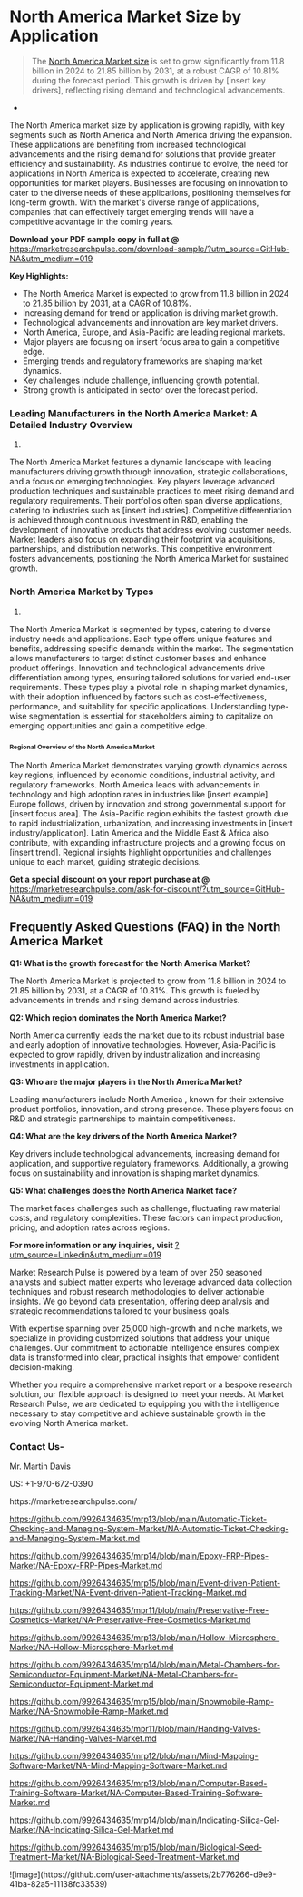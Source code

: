 <h1>North America  Market&nbsp;Size by Application</h1><blockquote><p>The <a href="https://marketresearchpulse.com/download-sample/?utm_source=GitHub-NA&amp;utm_medium=019">North America  Market size</a> is set to grow significantly from 11.8 billion in 2024 to 21.85 billion by 2031, at a robust CAGR of 10.81% during the forecast period. This growth is driven by [insert key drivers], reflecting rising demand and technological advancements.</p></blockquote><ul><li></li></ul><p>The North America  market size by application is growing rapidly, with key segments such as North America  and North America  driving the expansion. These applications are benefiting from increased technological advancements and the rising demand for solutions that provide greater efficiency and sustainability. As industries continue to evolve, the need for applications in North America  is expected to accelerate, creating new opportunities for market players. Businesses are focusing on innovation to cater to the diverse needs of these applications, positioning themselves for long-term growth. With the market's diverse range of applications, companies that can effectively target emerging trends will have a competitive advantage in the coming years.</p><p><strong>Download your PDF sample copy in full at @ </strong><a href="https://marketresearchpulse.com/download-sample/?utm_source=GitHub-NA&amp;utm_medium=019">https://marketresearchpulse.com/download-sample/?utm_source=GitHub-NA&amp;utm_medium=019</a></p><p><strong>Key Highlights: </strong></p><ul><li>The North America  Market is expected to grow from 11.8 billion in 2024 to 21.85 billion by 2031, at a CAGR of 10.81%.</li><li>Increasing demand for trend or application is driving market growth.</li><li>Technological advancements and innovation are key market drivers.</li><li>North America, Europe, and Asia-Pacific are leading regional markets.</li><li>Major players are focusing on insert focus area to gain a competitive edge.</li><li>Emerging trends and regulatory frameworks are shaping market dynamics.</li><li>Key challenges include challenge, influencing growth potential.</li><li>Strong growth is anticipated in sector over the forecast period.</li></ul><h3>Leading Manufacturers in the North America  Market: A Detailed Industry Overview</h3><ol><li></li></ol><div class="flex max-w-full flex-col flex-grow"><div class="min-h-8 text-message flex w-full flex-col items-end gap-2 whitespace-normal break-words [.text-message+&amp;]:mt-5" dir="auto" data-message-author-role="assistant" data-message-id="fd8432e4-4910-450d-b182-61b7bfb0a01f" data-message-model-slug="gpt-4o"><div class="flex w-full flex-col gap-1 empty:hidden first:pt-[3px]"><div class="markdown prose w-full break-words dark:prose-invert light"><p>The North America  Market features a dynamic landscape with leading manufacturers driving growth through innovation, strategic collaborations, and a focus on emerging technologies. Key players leverage advanced production techniques and sustainable practices to meet rising demand and regulatory requirements. Their portfolios often span diverse applications, catering to industries such as [insert industries]. Competitive differentiation is achieved through continuous investment in R&amp;D, enabling the development of innovative products that address evolving customer needs. Market leaders also focus on expanding their footprint via acquisitions, partnerships, and distribution networks. This competitive environment fosters advancements, positioning the North America  Market for sustained growth.</p></div></div></div></div><h3>North America  Market by Types</h3><ol><li></li></ol><div class="flex max-w-full flex-col flex-grow"><div class="min-h-8 text-message flex w-full flex-col items-end gap-2 whitespace-normal break-words [.text-message+&amp;]:mt-5" dir="auto" data-message-author-role="assistant" data-message-id="084470be-0bb7-4664-bddf-5156b4f41249" data-message-model-slug="gpt-4o-mini"><div class="flex w-full flex-col gap-1 empty:hidden first:pt-[3px]"><div class="markdown prose w-full break-words dark:prose-invert light"><p>The North America  Market is segmented by types, catering to diverse industry needs and applications. Each type offers unique features and benefits, addressing specific demands within the market. The segmentation allows manufacturers to target distinct customer bases and enhance product offerings. Innovation and technological advancements drive differentiation among types, ensuring tailored solutions for varied end-user requirements. These types play a pivotal role in shaping market dynamics, with their adoption influenced by factors such as cost-effectiveness, performance, and suitability for specific applications. Understanding type-wise segmentation is essential for stakeholders aiming to capitalize on emerging opportunities and gain a competitive edge.</p></div></div></div></div><h3><span style="font-size: 11px;">Regional Overview of the North America  Market</span></h3><div class="flex max-w-full flex-col flex-grow"><div class="min-h-8 text-message flex w-full flex-col items-end gap-2 whitespace-normal break-words [.text-message+&amp;]:mt-5" dir="auto" data-message-author-role="assistant" data-message-id="e9038762-ce64-4e30-91c9-9bd413514231" data-message-model-slug="gpt-4o-mini"><div class="flex w-full flex-col gap-1 empty:hidden first:pt-[3px]"><div class="markdown prose w-full break-words dark:prose-invert light"><p>The North America  Market demonstrates varying growth dynamics across key regions, influenced by economic conditions, industrial activity, and regulatory frameworks. North America leads with advancements in technology and high adoption rates in industries like [insert example]. Europe follows, driven by innovation and strong governmental support for [insert focus area]. The Asia-Pacific region exhibits the fastest growth due to rapid industrialization, urbanization, and increasing investments in [insert industry/application]. Latin America and the Middle East &amp; Africa also contribute, with expanding infrastructure projects and a growing focus on [insert trend]. Regional insights highlight opportunities and challenges unique to each market, guiding strategic decisions.</p></div></div></div></div><p><strong>Get a special discount on your report purchase at @ </strong><a href="https://marketresearchpulse.com/ask-for-discount/?utm_source=GitHub-NA&amp;utm_medium=019">https://marketresearchpulse.com/ask-for-discount/?utm_source=GitHub-NA&amp;utm_medium=019</a></p><h2>Frequently Asked Questions (FAQ) in the North America  Market</h2><p><strong>Q1: What is the growth forecast for the North America  Market?</strong></p><p>The North America  Market is projected to grow from 11.8 billion in 2024 to 21.85 billion by 2031, at a CAGR of 10.81%. This growth is fueled by advancements in trends and rising demand across industries.</p><p><strong>Q2: Which region dominates the North America  Market?</strong></p><p>North America currently leads the market due to its robust industrial base and early adoption of innovative technologies. However, Asia-Pacific is expected to grow rapidly, driven by industrialization and increasing investments in application.</p><p><strong>Q3: Who are the major players in the North America  Market?</strong></p><p>Leading manufacturers include North America , known for their extensive product portfolios, innovation, and strong presence. These players focus on R&amp;D and strategic partnerships to maintain competitiveness.</p><p><strong>Q4: What are the key drivers of the North America  Market?</strong></p><p>Key drivers include technological advancements, increasing demand for application, and supportive regulatory frameworks. Additionally, a growing focus on sustainability and innovation is shaping market dynamics.</p><p><strong>Q5: What challenges does the North America  Market face?</strong></p><p>The market faces challenges such as challenge, fluctuating raw material costs, and regulatory complexities. These factors can impact production, pricing, and adoption rates across regions.</p><p><strong>For more information or any inquiries, visit&nbsp;</strong><a href="?utm_source=Linkedin&utm_medium=019">?utm_source=Linkedin&utm_medium=019</a></p><p>Market Research Pulse is powered by a team of over 250 seasoned analysts and subject matter experts who leverage advanced data collection techniques and robust research methodologies to deliver actionable insights. We go beyond data presentation, offering deep analysis and strategic recommendations tailored to your business goals.</p><p>With expertise spanning over 25,000 high-growth and niche markets, we specialize in providing customized solutions that address your unique challenges. Our commitment to actionable intelligence ensures complex data is transformed into clear, practical insights that empower confident decision-making.</p><p>Whether you require a comprehensive market report or a bespoke research solution, our flexible approach is designed to meet your needs. At Market Research Pulse, we are dedicated to equipping you with the intelligence necessary to stay competitive and achieve sustainable growth in the evolving North America  market.</p><h3><strong>Contact Us-</strong></h3><p>Mr. Martin Davis</p><p>US: +1-970-672-0390</p><p>https://marketresearchpulse.com/</p><p><a href="https://github.com/9926434635/mrp13/blob/main/Automatic-Ticket-Checking-and-Managing-System-Market/NA-Automatic-Ticket-Checking-and-Managing-System-Market.md">https://github.com/9926434635/mrp13/blob/main/Automatic-Ticket-Checking-and-Managing-System-Market/NA-Automatic-Ticket-Checking-and-Managing-System-Market.md</a></p><p><a href="https://github.com/9926434635/mrp14/blob/main/Epoxy-FRP-Pipes-Market/NA-Epoxy-FRP-Pipes-Market.md">https://github.com/9926434635/mrp14/blob/main/Epoxy-FRP-Pipes-Market/NA-Epoxy-FRP-Pipes-Market.md</a></p><p><a href="https://github.com/9926434635/mrp15/blob/main/Event-driven-Patient-Tracking-Market/NA-Event-driven-Patient-Tracking-Market.md">https://github.com/9926434635/mrp15/blob/main/Event-driven-Patient-Tracking-Market/NA-Event-driven-Patient-Tracking-Market.md</a></p><p><a href="https://github.com/9926434635/mpr11/blob/main/Preservative-Free-Cosmetics-Market/NA-Preservative-Free-Cosmetics-Market.md">https://github.com/9926434635/mpr11/blob/main/Preservative-Free-Cosmetics-Market/NA-Preservative-Free-Cosmetics-Market.md</a></p><p><a href="https://github.com/9926434635/mrp13/blob/main/Hollow-Microsphere-Market/NA-Hollow-Microsphere-Market.md">https://github.com/9926434635/mrp13/blob/main/Hollow-Microsphere-Market/NA-Hollow-Microsphere-Market.md</a></p><p><a href="https://github.com/9926434635/mrp14/blob/main/Metal-Chambers-for-Semiconductor-Equipment-Market/NA-Metal-Chambers-for-Semiconductor-Equipment-Market.md">https://github.com/9926434635/mrp14/blob/main/Metal-Chambers-for-Semiconductor-Equipment-Market/NA-Metal-Chambers-for-Semiconductor-Equipment-Market.md</a></p><p><a href="https://github.com/9926434635/mrp15/blob/main/Snowmobile-Ramp-Market/NA-Snowmobile-Ramp-Market.md">https://github.com/9926434635/mrp15/blob/main/Snowmobile-Ramp-Market/NA-Snowmobile-Ramp-Market.md</a></p><p><a href="https://github.com/9926434635/mpr11/blob/main/Handing-Valves-Market/NA-Handing-Valves-Market.md">https://github.com/9926434635/mpr11/blob/main/Handing-Valves-Market/NA-Handing-Valves-Market.md</a></p><p><a href="https://github.com/9926434635/mrp12/blob/main/Mind-Mapping-Software-Market/NA-Mind-Mapping-Software-Market.md">https://github.com/9926434635/mrp12/blob/main/Mind-Mapping-Software-Market/NA-Mind-Mapping-Software-Market.md</a></p><p><a href="https://github.com/9926434635/mrp13/blob/main/Computer-Based-Training-Software-Market/NA-Computer-Based-Training-Software-Market.md">https://github.com/9926434635/mrp13/blob/main/Computer-Based-Training-Software-Market/NA-Computer-Based-Training-Software-Market.md</a></p><p><a href="https://github.com/9926434635/mrp14/blob/main/Indicating-Silica-Gel-Market/NA-Indicating-Silica-Gel-Market.md">https://github.com/9926434635/mrp14/blob/main/Indicating-Silica-Gel-Market/NA-Indicating-Silica-Gel-Market.md</a></p><p><a href="https://github.com/9926434635/mrp15/blob/main/Biological-Seed-Treatment-Market/NA-Biological-Seed-Treatment-Market.md">https://github.com/9926434635/mrp15/blob/main/Biological-Seed-Treatment-Market/NA-Biological-Seed-Treatment-Market.md</a></p>
![image](https://github.com/user-attachments/assets/2b776266-d9e9-41ba-82a5-11138fc33539)
